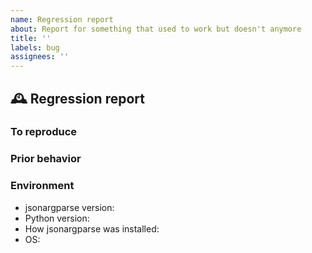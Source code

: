 ```yaml
---
name: Regression report
about: Report for something that used to work but doesn't anymore
title: ''
labels: bug
assignees: ''
---
```


<!-- If you like this project, please ⭐ star it https://github.com/omni-us/jsonargparse/ -->

## 🕰️ Regression report

<!-- A clear and concise description of the regression. -->

### To reproduce

<!--
Please include a code snippet that reproduces the regression. Make sure that it
is a script that can be used to run git bisect. This means that when code works
correctly, the script terminates with zero exit code. When it fails an exception
is raised. The following snippet templates might help. Replace "..." with actual
implementation details.

1. a) Using the auto_cli function

```python
#!/usr/bin/env python3

from jsonargparse import auto_cli

# Here define one or more functions or classes
def func1(param1: int, ...):
    ...

# Run the CLI providing the components and arguments
auto_cli(
    [func1, ...],
    args=["--param1=value1", ...],
    exit_on_error=False,
)
```

1. b) Manually constructing a parser

```python
#!/usr/bin/env python3

from jsonargparse import ArgumentParser

parser = ArgumentParser(exit_on_error=False)
# Here add to the parser only argument(s) relevant to the problem

# If a config is required, it can be included in the same snippet as follows:
import json

parser.add_argument("--config", action="config")
config = json.dumps(
    {
        "key1": "val1",
    }
)

# If the problem is when parsing arguments
result = parser.parse_args([f"--config={config}", "--key2=val2", ...])

# If the problem is in class instantiation
parser.instantiate_classes(result)
```

2. Preferably, run git bisect and include in the report the git commit hash that
caused the regression. This would be like:

```
chmod +x regression.py  # make script executable
pip3 install -e .  # install as editable
git bisect start
git bisect bad <version-tag-latest>
git bisect good <version-tag-known-good>
git bisect run ./regression.py
```
-->

### Prior behavior

<!-- Please describe the prior behavior in detail, and contrast it with the behavior you are currently observing. -->

### Environment

<!-- Fill in the list below. -->

- jsonargparse version:
- Python version:
- How jsonargparse was installed:
- OS:

